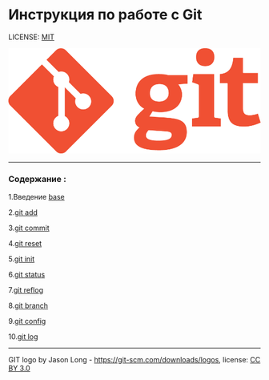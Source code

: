 # Инструкция по работе с Git


LICENSE: [MIT](./license.md)


![](./assets/Git-Logo-1788C.png)


--------

### Содержание :
1.Введение  [base](./base.md)

2.[git add](./add.md)

3.[git commit](./commit.md)

4.[git reset](./reset.md)

5.[git init](./init.md)

6.[git status](./status.md)

7.[git reflog](./reflog.md)

8.[git branch](./branch.md)

9.[git config](./config.md)

10.[git log](./log.md)


--------


GIT logo by Jason Long - https://git-scm.com/downloads/logos, license: [CC BY 3.0](https://creativecommons.org/licenses/by/3.0/)